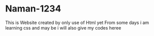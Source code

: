 # Naman-1234
This is Website created by only use of Html yet
From some days i am learning css and may be i will also give my codes heree
